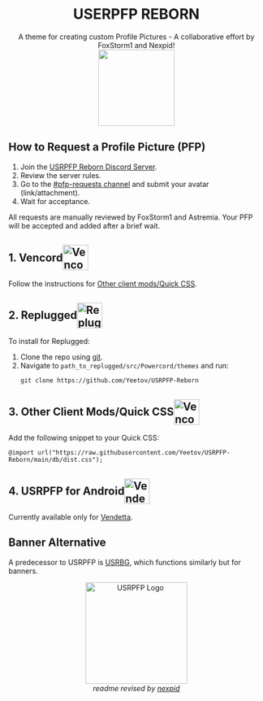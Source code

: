 <!DOCTYPE html>
<html>
<head>
</head>
<body>

<h1 style="text-align:center;">USERPFP REBORN</h1>
<p style="text-align:center;">
    A theme for creating custom Profile Pictures - A collaborative effort by FoxStorm1 and Nexpid!
    <br>
    <img height="150" style="align:center;" src="https://i.ibb.co/mbQJSKm/image-2023-07-16-112115872.png">
</p>

<h2>How to Request a Profile Picture (PFP)</h2>

<ol>
    <li>Join the <a href="https://dsc.gg/USRPFP">USRPFP Reborn Discord Server</a>.</li>
    <li>Review the server rules.</li>
    <li>Go to the <a href="https://discord.com/channels/1129784704267210844/1130090223783641088">#pfp-requests channel</a> and submit your avatar (link/attachment).</li>
    <li>Wait for acceptance.</li>
</ol>

<p>All requests are manually reviewed by FoxStorm1 and Astremia. Your PFP will be accepted and added after a brief wait.</p>

<h2 style="display:flex; align-items:center;">1. Vencord <img src="https://i.ibb.co/r7T3twT/cbghhgpcnddeihccjmnadmkaejncjndb-logo.webp" alt="Vencord Logo" height="50"></h2>
<p>Follow the instructions for <a href="#quick-css">Other client mods/Quick CSS</a>.</p>

<h2 style="display:flex; align-items:center;">2. Replugged <img src="https://i.ibb.co/6mdQKcH/109933208-s-200-v-4.png" alt="Replugged Logo" height="50"></h2>
<p>To install for Replugged:
<ol>
    <li>Clone the repo using <a href="https://docs.github.com/en/get-started/quickstart/set-up-git">git</a>.</li>
    <li>Navigate to <code>path_to_replugged/src/Powercord/themes</code> and run:
        <pre><code>git clone https://github.com/Yeetov/USRPFP-Reborn</code></pre>
    </li>
</ol>
</p>

<h2 id="quick-css" style="display:flex; align-items:center;">3. Other Client Mods/Quick CSS <img src="https://i.ibb.co/r7T3twT/cbghhgpcnddeihccjmnadmkaejncjndb-logo.webp" alt="Vencord Logo" height="50"></h2>
<p>Add the following snippet to your Quick CSS:
<pre><code>@import url("https://raw.githubusercontent.com/Yeetov/USRPFP-Reborn/main/db/dist.css");</code></pre>
</p>

<h2 style="display:flex; align-items:center;">4. USRPFP for Android <img src="https://i.ibb.co/vQFh0dy/112445065-s-280-v-4.png" alt="Vendetta Logo" height="50"></h2>
<p>Currently available only for <a href="https://vendetta.vercel.app/">Vendetta</a>.</p>

<h2>Banner Alternative</h2>

<p>A predecessor to USRPFP is <a href="https://github.com/Discord-Custom-Covers/usrbg">USRBG</a>, which functions similarly but for banners.</p>

<p style="text-align:center;"><img src="https://camo.githubusercontent.com/68decd2d5b4c237a97940c9012474ce82e6ed3eee65b3950032475ce82192c03/68747470733a2f2f692e6962622e636f2f6d62514a534b6d2f696d6167652d323032332d30372d31362d3131323131353837322e706e67" alt="USRPFP Logo" height="200"><br><i>readme revised by <a href="https://github.com/nexpid">nexpid</a></i></p>

</body>
</html>
